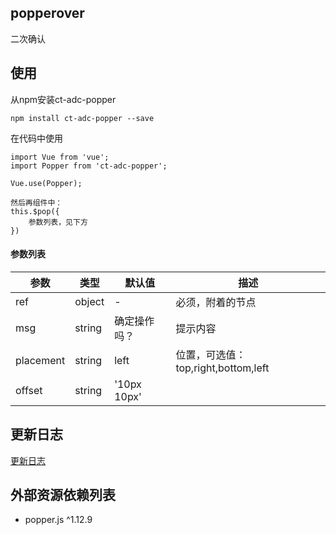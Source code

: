 ## popperover

二次确认

## 使用

从npm安装ct-adc-popper

```
npm install ct-adc-popper --save
```
在代码中使用

```
import Vue from 'vue';
import Popper from 'ct-adc-popper';

Vue.use(Popper);

然后再组件中：
this.$pop({
	参数列表，见下方
})
```

#### 参数列表

参数 |  类型 | 默认值  | 描述 
--- |  --- | --- | ---- 
ref | object | - | 必须，附着的节点
msg |string | 确定操作吗？ | 提示内容 
placement |string | left | 位置，可选值：top,right,bottom,left 
offset |  string | '10px 10px' |  | 向附着节点（ref）的偏移量

## 更新日志

[更新日志](https://github.com/ct-adc/adc-popperover/blob/master/CHANGELOG.md)

## 外部资源依赖列表

- popper.js ^1.12.9

